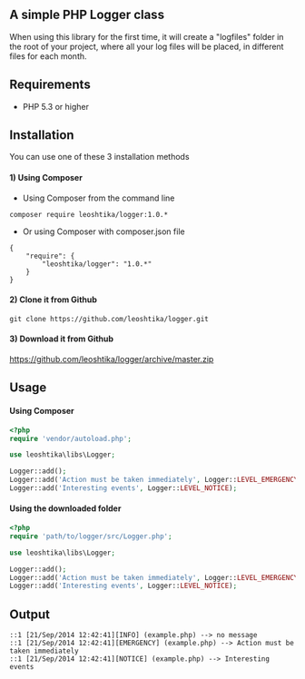 A simple PHP Logger class
--------
When using this library for the first time, it will create a "logfiles" folder in the root of your project, where all your log files will be placed, in different files for each month.


## Requirements
- PHP 5.3 or higher


## Installation
You can use one of these 3 installation methods

#### 1) Using Composer
- Using Composer from the command line
```
composer require leoshtika/logger:1.0.*
```

- Or using Composer with composer.json file
```
{
    "require": {
        "leoshtika/logger": "1.0.*"
    }
}
```

#### 2) Clone it from Github 
```
git clone https://github.com/leoshtika/logger.git
```

#### 3) Download it from Github
https://github.com/leoshtika/logger/archive/master.zip


## Usage

#### Using Composer
```php
<?php
require 'vendor/autoload.php';

use leoshtika\libs\Logger;

Logger::add();
Logger::add('Action must be taken immediately', Logger::LEVEL_EMERGENCY);
Logger::add('Interesting events', Logger::LEVEL_NOTICE);
```

#### Using the downloaded folder
```php
<?php
require 'path/to/logger/src/Logger.php';

use leoshtika\libs\Logger;

Logger::add();
Logger::add('Action must be taken immediately', Logger::LEVEL_EMERGENCY);
Logger::add('Interesting events', Logger::LEVEL_NOTICE);
```

## Output
```
::1 [21/Sep/2014 12:42:41][INFO] (example.php) --> no message
::1 [21/Sep/2014 12:42:41][EMERGENCY] (example.php) --> Action must be taken immediately
::1 [21/Sep/2014 12:42:41][NOTICE] (example.php) --> Interesting events
```
